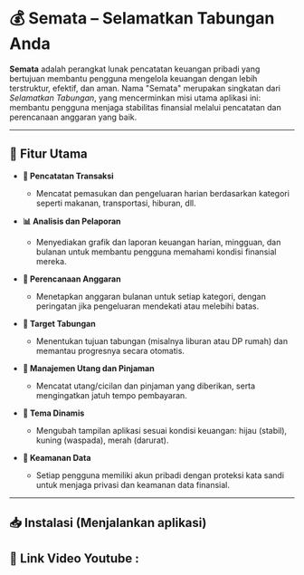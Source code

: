 # 💰 Semata – Selamatkan Tabungan Anda

**Semata** adalah perangkat lunak pencatatan keuangan pribadi yang bertujuan membantu pengguna mengelola keuangan dengan lebih terstruktur, efektif, dan aman. Nama "Semata" merupakan singkatan dari *Selamatkan Tabungan*, yang mencerminkan misi utama aplikasi ini: membantu pengguna menjaga stabilitas finansial melalui pencatatan dan perencanaan anggaran yang baik.

---

## 🚀 Fitur Utama

- **📌 Pencatatan Transaksi**
  - Mencatat pemasukan dan pengeluaran harian berdasarkan kategori seperti makanan, transportasi, hiburan, dll.

- **📊 Analisis dan Pelaporan**
  - Menyediakan grafik dan laporan keuangan harian, mingguan, dan bulanan untuk membantu pengguna memahami kondisi finansial mereka.

- **📅 Perencanaan Anggaran**
  - Menetapkan anggaran bulanan untuk setiap kategori, dengan peringatan jika pengeluaran mendekati atau melebihi batas.

- **🎯 Target Tabungan**
  - Menentukan tujuan tabungan (misalnya liburan atau DP rumah) dan memantau progresnya secara otomatis.

- **📘 Manajemen Utang dan Pinjaman**
  - Mencatat utang/cicilan dan pinjaman yang diberikan, serta mengingatkan jatuh tempo pembayaran.

- **🎨 Tema Dinamis**
  - Mengubah tampilan aplikasi sesuai kondisi keuangan: hijau (stabil), kuning (waspada), merah (darurat).

- **🔐 Keamanan Data**
  - Setiap pengguna memiliki akun pribadi dengan proteksi kata sandi untuk menjaga privasi dan keamanan data finansial.

---

## 📥 Instalasi (Menjalankan aplikasi)

## 🔗 Link Video Youtube : 


